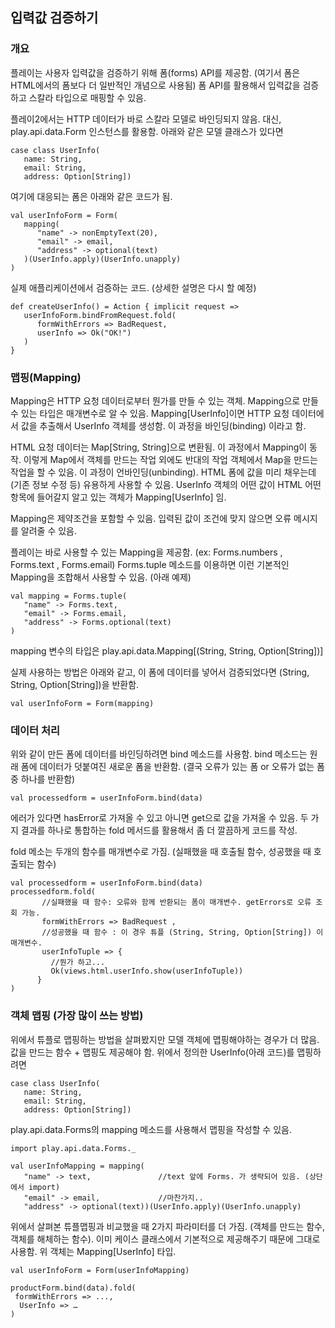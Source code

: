 ## 입력값 검증하기
### 개요
플레이는 사용자 입력값을 검증하기 위해 폼(forms) API를 제공함. (여기서 폼은 HTML에서의 폼보다 더 일반적인 개념으로 사용됨) 폼 API를 활용해서 입력값을 검증하고 스칼라 타입으로 매핑할 수 있음.

플레이2에서는 HTTP 데이터가 바로 스칼라 모델로 바인딩되지 않음. 대신, play.api.data.Form 인스턴스를 활용함. 아래와 같은 모델 클래스가 있다면 

````
case class UserInfo(
   name: String,
   email: String,
   address: Option[String])
````

여기에 대응되는 폼은 아래와 같은 코드가 됨.

````
val userInfoForm = Form(
   mapping(
      "name" -> nonEmptyText(20),
      "email" -> email,
      "address" -> optional(text)
   )(UserInfo.apply)(UserInfo.unapply)
)
````

실제 애플리케이션에서 검증하는 코드. (상세한 설명은 다시 할 예정)

````
def createUserInfo() = Action { implicit request =>
   userInfoForm.bindFromRequest.fold(
      formWithErrors => BadRequest,
      userInfo => Ok("OK!")
   )
}
````
### 맵핑(Mapping)
Mapping은 HTTP 요청 데이터로부터 뭔가를 만들 수 있는 객체. Mapping으로 만들 수 있는 타입은 매개변수로 알 수 있음. Mapping[UserInfo]이면 HTTP 요청 데이터에서 값을 추출해서 UserInfo 객체를 생성함. 이 과정을 바인딩(binding) 이라고 함. 

HTML 요청 데이터는 Map[String, String]으로 변환됨. 이 과정에서 Mapping이 동작. 이렇게 Map에서 객체를 만드는 작업 외에도 반대의 작업 객체에서 Map을 만드는 작업을 할 수 있음. 이 과정이 언바인딩(unbinding). HTML 폼에 값을 미리 채우는데(기존 정보 수정 등) 유용하게 사용할 수 있음. UserInfo 객체의 어떤 값이 HTML 어떤 항목에 들어갈지 알고 있는 객체가 Mapping[UserInfo] 임.

Mapping은 제약조건을 포함할 수 있음. 입력된 값이 조건에 맞지 않으면 오류 메시지를 알려줄 수 있음.

플레이는 바로 사용할 수 있는 Mapping을 제공함. (ex: Forms.numbers , Forms.text , Forms.email) 
Forms.tuple 메소드를 이용하면 이런 기본적인 Mapping을 조합해서 사용할 수 있음. (아래 예제)

````
val mapping = Forms.tuple(
   "name" -> Forms.text,
   "email" -> Forms.email,
   "address" -> Forms.optional(text)
)
````
mapping 변수의 타입은 play.api.data.Mapping[(String, String, Option[String])]

실제 사용하는 방법은 아래와 같고, 이 폼에 데이터를 넣어서 검증되었다면 (String, String, Option[String])을 반환함.

`val userInfoForm = Form(mapping)`

### 데이터 처리
위와 같이 만든 폼에 데이터를 바인딩하려면 bind 메소드를 사용함. bind 메소드는 원래 폼에 데이터가 덧붙여진 새로운 폼을 반환함. (결국 오류가 있는 폼 or 오류가 없는 폼 중 하나를 반환함)

`val processedform = userInfoForm.bind(data)`

에러가 있다면 hasError로 가져올 수 있고 아니면 get으로 값을 가져올 수 있음. 두 가지 결과를 하나로 통합하는 fold 메서드를 활용해서 좀 더 깔끔하게 코드를 작성.

fold 메소는 두개의 함수를 매개변수로 가짐. (실패했을 때 호출될 함수, 성공했을 때 호출되는 함수)

````
val processedform = userInfoForm.bind(data)
processedform.fold(
       //실패했을 때 함수: 오류와 함께 반환되는 폼이 매개변수. getErrors로 오류 조회 가능.
       formWithErrors => BadRequest , 
       //성공했을 때 함수 : 이 경우 튜플 (String, String, Option[String]) 이 매개변수.
       userInfoTuple => {
         //뭔가 하고...
         Ok(views.html.userInfo.show(userInfoTuple))
      }
)
````

### 객체 맵핑 (가장 많이 쓰는 방법)
위에서 튜플로 맵핑하는 방법을 살펴봤지만 모델 객체에 맵핑해야하는 경우가 더 많음. 
값을 만드는 함수 + 맵핑도 제공해야 함. 위에서 정의한 UserInfo(아래 코드)를 맵핑하려면 

````
case class UserInfo(
   name: String,
   email: String,
   address: Option[String])
````
play.api.data.Forms의 mapping 메소드를 사용해서 맵핑을 작성할 수 있음.

````
import play.api.data.Forms._

val userInfoMapping = mapping(
   "name" -> text,               //text 앞에 Forms. 가 생략되어 있음. (상단에서 import)
   "email" -> email,             //마찬가지..
   "address" -> optional(text))(UserInfo.apply)(UserInfo.unapply)
````
위에서 살펴본 튜플맵핑과 비교했을 때 2가지 파라미터를 더 가짐. (객체를 만드는 함수, 객체를 해체하는 함수). 이미 케이스 클래스에서 기본적으로 제공해주기 때문에 그대로 사용함. 위 객체는 Mapping[UserInfo] 타입.

`val userInfoForm = Form(userInfoMapping)`

````
productForm.bind(data).fold(
 formWithErrors => ...,
  UserInfo => …
)
````

